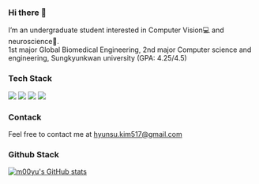 ### Hi there 👋
I’m an undergraduate student interested in Computer Vision💻 and neuroscience🧠.  
1st major Global Biomedical Engineering, 2nd major Computer science and engineering, Sungkyunkwan university (GPA: 4.25/4.5)

### Tech Stack
<img src="https://img.shields.io/badge/Python-3776AB?style=flat-square&logo=Python&logoColor=white"/> <img src="https://img.shields.io/badge/PyTorch-EE4C2C?style=flat-square&logo=PyTorch&logoColor=white"/> <img src="https://img.shields.io/badge/TensorFlow-FF6F00?style=flat-square&logo=TensorFlow&logoColor=white"/> <img src="https://img.shields.io/badge/Jupyter_Note-F37626?style=flat-square&logo=Jupyter&logoColor=white"/>

### Contack
Feel free to contact me at hyunsu.kim517@gmail.com

### Github Stack
  [![m00yu's GitHub stats](https://github-readme-stats.vercel.app/api?username=m00yu&count_private=true&show_icons=true)](https://github.com/anuraghazra/github-readme-stats)  
  
<!--
**m00yu/m00yu** is a ✨ _special_ ✨ repository because its `README.md` (this file) appears on your GitHub profile.

Here are some ideas to get you started:

- 🔭 I’m currently working on ...
- 🌱 I’m currently learning ...
- 👯 I’m looking to collaborate on ...
- 🤔 I’m looking for help with ...
- 💬 Ask me about ...
- 📫 How to reach me: ...
- 😄 Pronouns: ...
- ⚡ Fun fact: ...
-->

